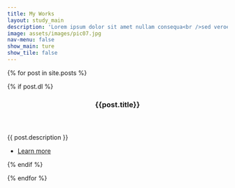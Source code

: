 ```yaml
---
title: My Works
layout: study_main
description: 'Lorem ipsum dolor sit amet nullam consequa<br />sed veroeros. tempus adipiscing nulla.'
image: assets/images/pic07.jpg
nav-menu: false
show_main: ture
show_tile: false
---
```


<!-- Main -->

<div id="main">
<!-- One -->
<!-- Two -->


{% for post in site.posts %}

{% if post.dl %}

<section id="two" class="spotlights">
	<section class="study_titles">
		<div class="content">
			<div class="inner">
				<header class="major">
					<h3>{{post.title}}</h3>
				</header>
				<p>{{ post.description }}</p>
				<ul class="actions">
					<li><a href="{{ site.baseurl }}{{ post.url }}" class="button">Learn more</a></li>
				</ul>
			</div>
		</div>
        <!--asdasd-->
	</section>
</section>

{% endif %}

{% endfor %}

